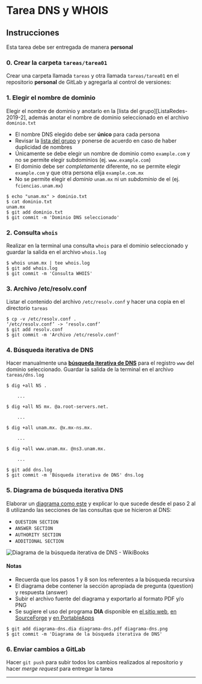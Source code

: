 #	Tarea DNS y WHOIS

##	Instrucciones

Esta tarea debe ser entregada de manera **personal**

###	0. Crear la carpeta `tareas/tarea01`

Crear una carpeta llamada `tareas` y otra llamada `tareas/tarea01` en el repositorio **personal** de GitLab y agregarla al control de versiones:

###	1. Elegir el nombre de dominio

Elegir el nombre de dominio y anotarlo en la [lista del grupo][ListaRedes-2019-2], además anotar el nombre de dominio seleccionado en el archivo `dominio.txt`

  + El nombre DNS elegido debe ser **único** para cada persona
  + Revisar la [lista del grupo][ListaRedes] y ponerse de acuerdo en caso de haber duplicidad de nombres
  + Únicamente se debe elegir un nombre de dominio como `example.com` y no se permite elegir subdominios (ej. `www.example.com`)
  + El dominio debe ser _completamente_ diferente, no se permite elegir `example.com` y que otra persona elija `example.com.mx`
  + No se permite elegir el _dominio_ `unam.mx` ni un _subdominio_ de el (ej. `fciencias.unam.mx`)

```
$ echo "unam.mx" > dominio.txt
$ cat dominio.txt
unam.mx
$ git add dominio.txt
$ git commit -m 'Dominio DNS seleccionado'
```

###	2. Consulta `whois`

Realizar en la terminal una consulta `whois` para el dominio seleccionado y guardar la salida en el archivo `whois.log`

```
$ whois unam.mx | tee whois.log
$ git add whois.log
$ git commit -m 'Consulta WHOIS'
```

###	3. Archivo /etc/resolv.conf

Listar el contenido del archivo `/etc/resolv.conf` y hacer una copia en el directorio `tareas`

```
$ cp -v /etc/resolv.conf .
‘/etc/resolv.conf’ -> ‘resolv.conf’
$ git add resolv.conf
$ git commit -m 'Archivo /etc/resolv.conf'
```

###	4. Búsqueda iterativa de DNS

Hacer manualmente una **[búsqueda iterativa de DNS][Busqueda-iterativa-DNS]** para el registro `www` del dominio seleccionado. Guardar la salida de la terminal en el archivo `tareas/dns.log`

```
$ dig +all NS .

	...

$ dig +all NS mx. @a.root-servers.net.

	...

$ dig +all unam.mx. @x.mx-ns.mx.

	...

$ dig +all www.unam.mx. @ns3.unam.mx.

	...

```

```
$ git add dns.log
$ git commit -m 'Búsqueda iterativa de DNS' dns.log
```

###	5. Diagrama de búsqueda iterativa DNS

Elaborar un [diagrama como este][Diagrama-busqueda-iterativa] y explicar lo que sucede desde el paso 2 al 8 utilizando las secciones de las consultas que se hicieron al DNS:

  + `QUESTION SECTION`
  + `ANSWER SECTION`
  + `AUTHORITY SECTION`
  + `ADDITIONAL SECTION`

<img src='https://upload.wikimedia.org/wikipedia/commons/6/68/Iterative.jpg' alt='Diagrama de la búsqueda iterativa de DNS - WikiBooks' />

####	Notas

  + Recuerda que los pasos 1 y 8 son los referentes a la búsqueda recursiva
  + El diagrama debe contener la sección apropiada de pregunta (question) y respuesta (answer)
  + Subir el archivo fuente del diagrama y exportarlo al formato PDF y/o PNG
  + Se sugiere el uso del programa **DIA** disponible en [el sitio web][dia-installer], [en SourceForge][dia-sourceforge] y [en PortableApps][dia-portableapps]

```
$ git add diagrama-dns.dia diagrama-dns.pdf diagrama-dns.png
$ git commit -m 'Diagrama de la búsqueda iterativa de DNS'
```

###	6. Enviar cambios a GitLab

Hacer `git push` para subir todos los cambios realizados al repositorio y hacer _merge request_ para entregar la tarea

--------------------------------------------------------------------------------

[ListaRedes]: http://tinyurl.com/ListaRedes-2019-2 "Lista Redes Semestre 2019-2"
[Busqueda-iterativa-DNS]: /dns.md#búsqueda-iterativa "Búsqueda iterativa manual de DNS"
[WikiBooks-DNS]: https://en.wikibooks.org/wiki/Communication_Networks/DNS "Página de DNS en WikiBooks"
[Diagrama-busqueda-iterativa]: https://commons.wikimedia.org/wiki/File:Iterative.jpg "Diagrama de la búsqueda iterativa de DNS - WikiBooks"
[dia-installer]: http://dia-installer.de/ "Sitio web de DIA"
[dia-sourceforge]: https://sourceforge.net/projects/dia-installer/ "Dia en SourceForge"
[dia-portableapps]: https://portableapps.com/apps "DIA en PortableApps"
